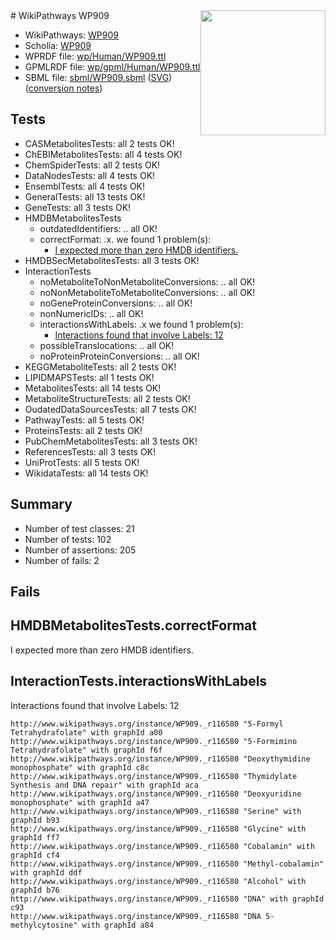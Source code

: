 <img style="float: right; width: 200px" src="../logo.png" />
# WikiPathways WP909

* WikiPathways: [WP909](https://identifiers.org/wikipathways:WP909)
* Scholia: [WP909](https://scholia.toolforge.org/wikipathways/WP909)
* WPRDF file: [wp/Human/WP909.ttl](../wp/Human/WP909.ttl)
* GPMLRDF file: [wp/gpml/Human/WP909.ttl](../wp/gpml/Human/WP909.ttl)
* SBML file: [sbml/WP909.sbml](../sbml/WP909.sbml) ([SVG](../sbml/WP909.svg)) ([conversion notes](../sbml/WP909.txt))

## Tests
* CASMetabolitesTests: all 2 tests OK!
* ChEBIMetabolitesTests: all 4 tests OK!
* ChemSpiderTests: all 2 tests OK!
* DataNodesTests: all 4 tests OK!
* EnsemblTests: all 4 tests OK!
* GeneralTests: all 13 tests OK!
* GeneTests: all 3 tests OK!
* HMDBMetabolitesTests
    * outdatedIdentifiers: .. all OK!
    * correctFormat: .x. we found 1 problem(s):
        * [I expected more than zero HMDB identifiers.](#ad154c1e)
* HMDBSecMetabolitesTests: all 3 tests OK!
* InteractionTests
    * noMetaboliteToNonMetaboliteConversions: .. all OK!
    * noNonMetaboliteToMetaboliteConversions: .. all OK!
    * noGeneProteinConversions: .. all OK!
    * nonNumericIDs: .. all OK!
    * interactionsWithLabels: .x we found 1 problem(s):
        * [Interactions found that involve Labels: 12](#fe97a8ba)
    * possibleTranslocations: .. all OK!
    * noProteinProteinConversions: .. all OK!
* KEGGMetaboliteTests: all 2 tests OK!
* LIPIDMAPSTests: all 1 tests OK!
* MetabolitesTests: all 14 tests OK!
* MetaboliteStructureTests: all 2 tests OK!
* OudatedDataSourcesTests: all 7 tests OK!
* PathwayTests: all 5 tests OK!
* ProteinsTests: all 2 tests OK!
* PubChemMetabolitesTests: all 3 tests OK!
* ReferencesTests: all 3 tests OK!
* UniProtTests: all 5 tests OK!
* WikidataTests: all 14 tests OK!


## Summary

* Number of test classes: 21
* Number of tests: 102
* Number of assertions: 205
* Number of fails: 2

## Fails

<a name="ad154c1e" />

## HMDBMetabolitesTests.correctFormat

I expected more than zero HMDB identifiers.
<a name="fe97a8ba" />

## InteractionTests.interactionsWithLabels

Interactions found that involve Labels: 12
```
http://www.wikipathways.org/instance/WP909._r116580 "5-Formyl Tetrahydrafolate" with graphId a00
http://www.wikipathways.org/instance/WP909._r116580 "5-Formimino Tetrahydrafolate" with graphId f6f
http://www.wikipathways.org/instance/WP909._r116580 "Deoxythymidine monophosphate" with graphId c8c
http://www.wikipathways.org/instance/WP909._r116580 "Thymidylate Synthesis and DNA repair" with graphId aca
http://www.wikipathways.org/instance/WP909._r116580 "Deoxyuridine monophosphate" with graphId a47
http://www.wikipathways.org/instance/WP909._r116580 "Serine" with graphId b93
http://www.wikipathways.org/instance/WP909._r116580 "Glycine" with graphId ff7
http://www.wikipathways.org/instance/WP909._r116580 "Cobalamin" with graphId cf4
http://www.wikipathways.org/instance/WP909._r116580 "Methyl-cobalamin" with graphId ddf
http://www.wikipathways.org/instance/WP909._r116580 "Alcohol" with graphId b76
http://www.wikipathways.org/instance/WP909._r116580 "DNA" with graphId c93
http://www.wikipathways.org/instance/WP909._r116580 "DNA 5-methylcytosine" with graphId a84
```

